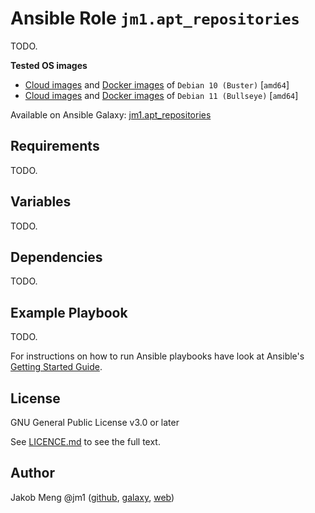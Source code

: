 # Ansible Role `jm1.apt_repositories`

TODO.

**Tested OS images**
- [Cloud images](https://cdimage.debian.org/cdimage/openstack/current/) and
  [Docker images](https://hub.docker.com/_/debian) of `Debian 10 (Buster)` \[`amd64`\]
- [Cloud images](https://cdimage.debian.org/cdimage/openstack/testing/) and
  [Docker images](https://hub.docker.com/_/debian) of `Debian 11 (Bullseye)` \[`amd64`\]

Available on Ansible Galaxy: [jm1.apt_repositories](https://galaxy.ansible.com/jm1/apt_repositories)

## Requirements

TODO.

## Variables

TODO.

## Dependencies

TODO.

## Example Playbook

TODO.

For instructions on how to run Ansible playbooks have look at Ansible's
[Getting Started Guide](https://docs.ansible.com/ansible/latest/network/getting_started/first_playbook.html).

## License

GNU General Public License v3.0 or later

See [LICENCE.md](LICENSE.md) to see the full text.

## Author

Jakob Meng
@jm1 ([github](https://github.com/jm1), [galaxy](https://galaxy.ansible.com/jm1), [web](http://www.jakobmeng.de))
